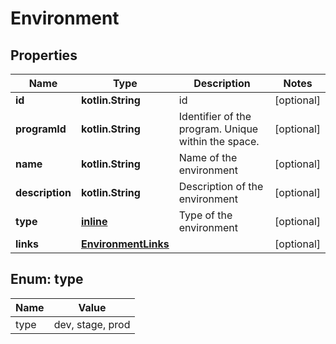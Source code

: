 
# Environment

## Properties
Name | Type | Description | Notes
------------ | ------------- | ------------- | -------------
**id** | **kotlin.String** | id |  [optional]
**programId** | **kotlin.String** | Identifier of the program. Unique within the space. |  [optional]
**name** | **kotlin.String** | Name of the environment |  [optional]
**description** | **kotlin.String** | Description of the environment |  [optional]
**type** | [**inline**](#TypeEnum) | Type of the environment |  [optional]
**links** | [**EnvironmentLinks**](EnvironmentLinks.md) |  |  [optional]


<a name="TypeEnum"></a>
## Enum: type
Name | Value
---- | -----
type | dev, stage, prod



